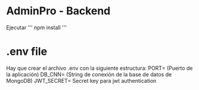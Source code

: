 # AdminPro - Backend

Ejecutar ''' npm install '''

# .env file

Hay que crear el archivo .env con la siguiente estructura:
PORT= (Puerto de la aplicación)
DB_CNN= (String de conexión de la base de datos de MongoDB)
JWT_SECRET= Secret key para jwt authentication